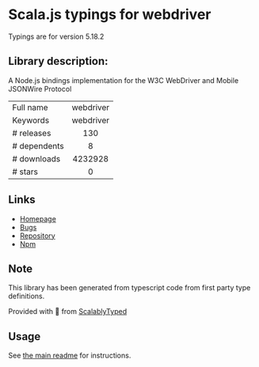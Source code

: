 
# Scala.js typings for webdriver

Typings are for version 5.18.2

## Library description:
A Node.js bindings implementation for the W3C WebDriver and Mobile JSONWire Protocol

|                    |                 |
| ------------------ | :-------------: |
| Full name          | webdriver |
| Keywords           | webdriver |
| # releases         | 130 |
| # dependents       | 8 |
| # downloads        | 4232928 |
| # stars            | 0 |

## Links
- [Homepage](https://github.com/webdriverio/webdriverio/tree/master/packages/webdriver)
- [Bugs](https://github.com/webdriverio/webdriverio/issues)
- [Repository](https://github.com/webdriverio/webdriverio)
- [Npm](https://www.npmjs.com/package/webdriver)
    


## Note
This library has been generated from typescript code from first party type definitions.

Provided with :purple_heart: from [ScalablyTyped](https://github.com/oyvindberg/ScalablyTyped)

## Usage
See [the main readme](../../readme.md) for instructions.


